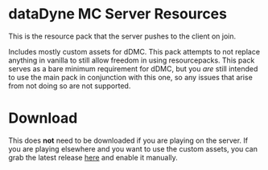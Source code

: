 # dataDyne MC Server Resources
This is the resource pack that the server pushes to the client on join.

Includes mostly custom assets for dDMC. This pack attempts to not replace anything in vanilla to still allow freedom in using resourcepacks. This pack serves as a bare minimum requirement for dDMC, but you *are* still intended to use the main pack in conjunction with this one, so any issues that arise from not doing so are not supported.

# Download
This does **not** need to be downloaded if you are playing on the server. If you are playing elsewhere and you want to use the custom assets, you can grab the latest release [here]([https://github.com/ipodtouch0218/NSMB-MarioVsLuigi/releases/latest](https://github.com/Stormystic/server-resources/releases/latest)
) and enable it manually.
